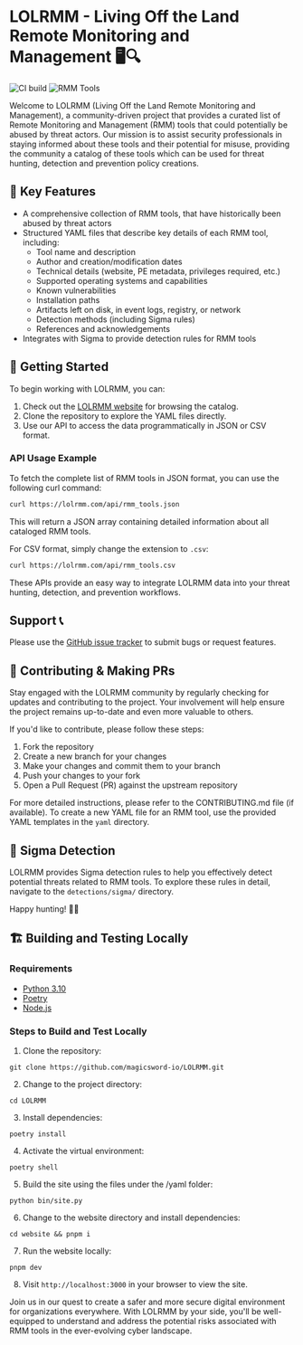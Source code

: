 # LOLRMM - Living Off the Land Remote Monitoring and Management 🖥️🔍

![CI build](https://github.com/magicsword-io/LOLRMM/actions/workflows/validate.yml/badge.svg)
![RMM Tools](https://img.shields.io/endpoint?url=https://raw.githubusercontent.com/magicsword-io/LOLRMM/main/rmm-tools-count.json)

Welcome to LOLRMM (Living Off the Land Remote Monitoring and Management), a community-driven project that provides a curated list of Remote Monitoring and Management (RMM) tools that could potentially be abused by threat actors. Our mission is to assist security professionals in staying informed about these tools and their potential for misuse, providing the community a catalog of these tools which can be used for threat hunting, detection and prevention policy creations.

## 🌟 Key Features

- A comprehensive collection of RMM tools, that have historically been abused by threat actors
- Structured YAML files that describe key details of each RMM tool, including:
  - Tool name and description
  - Author and creation/modification dates
  - Technical details (website, PE metadata, privileges required, etc.)
  - Supported operating systems and capabilities
  - Known vulnerabilities
  - Installation paths
  - Artifacts left on disk, in event logs, registry, or network
  - Detection methods (including Sigma rules)
  - References and acknowledgements
- Integrates with Sigma to provide detection rules for RMM tools

## 🚀 Getting Started

To begin working with LOLRMM, you can:

1. Check out the [LOLRMM website](https://lolrmm.io/) for browsing the catalog.
2. Clone the repository to explore the YAML files directly.
3. Use our API to access the data programmatically in JSON or CSV format.

### API Usage Example

To fetch the complete list of RMM tools in JSON format, you can use the following curl command:

```bash
curl https://lolrmm.com/api/rmm_tools.json
```

This will return a JSON array containing detailed information about all cataloged RMM tools.

For CSV format, simply change the extension to `.csv`:

```bash
curl https://lolrmm.com/api/rmm_tools.csv
```

These APIs provide an easy way to integrate LOLRMM data into your threat hunting, detection, and prevention workflows.

## Support 📞

Please use the [GitHub issue tracker](https://github.com/magicsword-io/LOLRMM/issues) to submit bugs or request features.

## 🤝 Contributing & Making PRs

Stay engaged with the LOLRMM community by regularly checking for updates and contributing to the project. Your involvement will help ensure the project remains up-to-date and even more valuable to others.

If you'd like to contribute, please follow these steps:

1. Fork the repository
2. Create a new branch for your changes
3. Make your changes and commit them to your branch
4. Push your changes to your fork
5. Open a Pull Request (PR) against the upstream repository

For more detailed instructions, please refer to the CONTRIBUTING.md file (if available). To create a new YAML file for an RMM tool, use the provided YAML templates in the `yaml` directory.

## 🚨 Sigma Detection

LOLRMM provides Sigma detection rules to help you effectively detect potential threats related to RMM tools. To explore these rules in detail, navigate to the `detections/sigma/` directory.

Happy hunting! 🕵️‍♂️

## 🏗️ Building and Testing Locally

### Requirements

* [Python 3.10](https://www.python.org/downloads/)
* [Poetry](https://python-poetry.org/docs/#installation)
* [Node.js](https://nodejs.org/)

### Steps to Build and Test Locally

1. Clone the repository:
```
git clone https://github.com/magicsword-io/LOLRMM.git
```

2. Change to the project directory:
```
cd LOLRMM
```

3. Install dependencies:
```
poetry install
```

4. Activate the virtual environment:
```
poetry shell
```

5. Build the site using the files under the /yaml folder:
```
python bin/site.py
```

6. Change to the website directory and install dependencies:
```
cd website && pnpm i
```

7. Run the website locally:
```
pnpm dev
```

8. Visit `http://localhost:3000` in your browser to view the site.

Join us in our quest to create a safer and more secure digital environment for organizations everywhere. With LOLRMM by your side, you'll be well-equipped to understand and address the potential risks associated with RMM tools in the ever-evolving cyber landscape.
